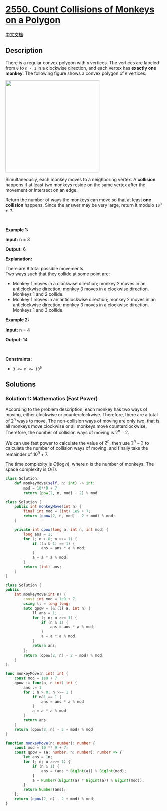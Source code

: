 # [2550. Count Collisions of Monkeys on a Polygon](https://leetcode.com/problems/count-collisions-of-monkeys-on-a-polygon)

[中文文档](/solution/2500-2599/2550.Count%20Collisions%20of%20Monkeys%20on%20a%20Polygon/README.md)

<!-- tags:Recursion,Math -->

<!-- difficulty:Medium -->

## Description

<p>There is a regular convex polygon with <code>n</code> vertices. The vertices are labeled from <code>0</code> to <code>n - 1</code> in a clockwise direction, and each vertex has <strong>exactly one monkey</strong>. The following figure shows a convex polygon of <code>6</code> vertices.</p>
<img alt="" src="https://fastly.jsdelivr.net/gh/doocs/leetcode@main/solution/2500-2599/2550.Count%20Collisions%20of%20Monkeys%20on%20a%20Polygon/images/hexagon.jpg" style="width: 300px; height: 293px;" />
<p>Simultaneously, each monkey moves to a neighboring vertex. A <strong>collision</strong> happens if at least two monkeys reside on the same vertex after the movement or intersect on an edge.</p>

<p>Return the number of ways the monkeys can move so that at least <strong>one collision</strong> happens. Since the answer may be very large, return it modulo <code>10<sup>9 </sup>+ 7</code>.</p>

<p>&nbsp;</p>
<p><strong class="example">Example 1:</strong></p>

<div class="example-block">
<p><strong>Input:</strong> <span class="example-io">n = 3</span></p>

<p><strong>Output:</strong> <span class="example-io">6</span></p>

<p><strong>Explanation:</strong></p>

<p>There are 8 total possible movements.<br />
Two ways such that they collide at some point are:</p>

<ul>
	<li>Monkey 1 moves in a clockwise direction; monkey 2 moves in an anticlockwise direction; monkey 3 moves in a clockwise direction. Monkeys 1 and 2 collide.</li>
	<li>Monkey 1 moves in an anticlockwise direction; monkey 2 moves in an anticlockwise direction; monkey 3 moves in a clockwise direction. Monkeys 1 and 3 collide.</li>
</ul>
</div>

<p><strong class="example">Example 2:</strong></p>

<div class="example-block">
<p><strong>Input:</strong> <span class="example-io">n = 4</span></p>

<p><strong>Output:</strong> <span class="example-io">14</span></p>
</div>

<p>&nbsp;</p>
<p><strong>Constraints:</strong></p>

<ul>
	<li><code>3 &lt;= n &lt;= 10<sup>9</sup></code></li>
</ul>

## Solutions

### Solution 1: Mathematics (Fast Power)

According to the problem description, each monkey has two ways of moving, either clockwise or counterclockwise. Therefore, there are a total of $2^n$ ways to move. The non-collision ways of moving are only two, that is, all monkeys move clockwise or all monkeys move counterclockwise. Therefore, the number of collision ways of moving is $2^n - 2$.

We can use fast power to calculate the value of $2^n$, then use $2^n - 2$ to calculate the number of collision ways of moving, and finally take the remainder of $10^9 + 7$.

The time complexity is $O(\log n)$, where $n$ is the number of monkeys. The space complexity is $O(1)$.

<!-- tabs:start -->

```python
class Solution:
    def monkeyMove(self, n: int) -> int:
        mod = 10**9 + 7
        return (pow(2, n, mod) - 2) % mod
```

```java
class Solution {
    public int monkeyMove(int n) {
        final int mod = (int) 1e9 + 7;
        return (qpow(2, n, mod) - 2 + mod) % mod;
    }

    private int qpow(long a, int n, int mod) {
        long ans = 1;
        for (; n > 0; n >>= 1) {
            if ((n & 1) == 1) {
                ans = ans * a % mod;
            }
            a = a * a % mod;
        }
        return (int) ans;
    }
}
```

```cpp
class Solution {
public:
    int monkeyMove(int n) {
        const int mod = 1e9 + 7;
        using ll = long long;
        auto qpow = [&](ll a, int n) {
            ll ans = 1;
            for (; n; n >>= 1) {
                if (n & 1) {
                    ans = ans * a % mod;
                }
                a = a * a % mod;
            }
            return ans;
        };
        return (qpow(2, n) - 2 + mod) % mod;
    }
};
```

```go
func monkeyMove(n int) int {
	const mod = 1e9 + 7
	qpow := func(a, n int) int {
		ans := 1
		for ; n > 0; n >>= 1 {
			if n&1 == 1 {
				ans = ans * a % mod
			}
			a = a * a % mod
		}
		return ans
	}
	return (qpow(2, n) - 2 + mod) % mod
}
```

```ts
function monkeyMove(n: number): number {
    const mod = 10 ** 9 + 7;
    const qpow = (a: number, n: number): number => {
        let ans = 1n;
        for (; n; n >>>= 1) {
            if (n & 1) {
                ans = (ans * BigInt(a)) % BigInt(mod);
            }
            a = Number((BigInt(a) * BigInt(a)) % BigInt(mod));
        }
        return Number(ans);
    };
    return (qpow(2, n) - 2 + mod) % mod;
}
```

<!-- tabs:end -->

<!-- end -->
